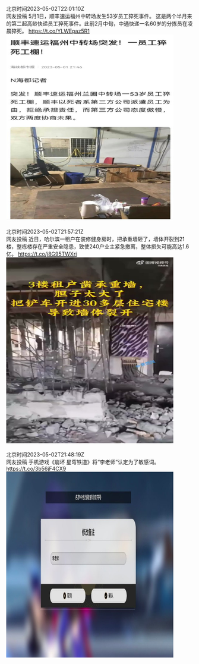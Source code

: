 北京时间2023-05-02T22:01:10Z<br>网友投稿
5月1日，顺丰速运福州中转场发生53岁员工猝死事件。
这是两个半月来的第二起高龄快递员工猝死事件。此前2月中旬，中通快递一名60岁的分拣员在凌晨猝死。 https://t.co/YLWEpaz5R1<br><img src='/temp/image/2023/u-Month-5/1653399234400468993_0.jpg' width='450' height='500'><br><br>北京时间2023-05-02T21:57:21Z<br>网友投稿
近日，哈尔滨一租户在装修健身房时，把承重墙砸了，墙体开裂到21楼，整栋楼存在严重安全隐患，致使240户业主紧急撤离，整体损失可能高达1.6亿。 https://t.co/j8G95TWXri<br><img src='/temp/video/2023/u-Month-5/x-Day-02/whyyoutouzhele/1653398274248695815_0.jpg' width='450' height='500'><br><br>北京时间2023-05-02T21:48:19Z<br>网友投稿
手机游戏《崩坏 星穹铁道》将“李老师”认定为了敏感词。 https://t.co/3b56jF4CX9<br><img src='/temp/image/2023/u-Month-5/1653396001145729024_0.jpg' width='450' height='500'><br><br>